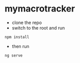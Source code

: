 # mymacrotracker

* clone the repo
* switch to the root and run 
```
npm install
```
* then run
```
ng serve
```
